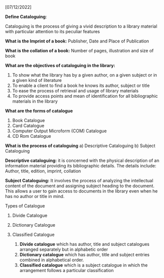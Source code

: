 [07/12/2022]

**Define Cataloguing**:

Cataloguing is the process of giving a vivid description to a library material with particular attention to its peculiar features

**What is the Imprint of a book:**
Publisher, Date and Place of Publication

**What is the collation of a book:**
Number of pages, illustration and size of book


**What are the objectives of cataloguing in the library:**
1. To show what the library has by a given author, on a given subject or in a given kind of literature
2. To enable a client to find a book he knows its author, subject or title
3. To ease the process of retrieval and usage of library materials
4. To provide access points and mean of identification for all bibliographic materials in the library

**What are the forms of catalogue**
1. Book Catalogue
2. Card Catalogue
3. Computer Output Microform (COM) Catalogue
4. CD Rom Catalogue

**What is the process of cataloguing**
a) Descriptive Cataloguing
b) Subject Cataloguing

**Descriptive cataloguing:** it is concerned with the  physical description of an information material providing its bibliographic details. The details include: Author, title, edition, imprint, collation

**Subject Cataloguing:** It involves the process of analyzing the intellectual content of the document and assigning subject heading to the document. This allows a user to gain access to documents in the library even when he has no author or title in mind. 


Types of Catalogue
1. Divide Catalogue
2. Dictionary Catalogue
3. Classified Catalogue

	1. **Divide catalogue** which has author, title and subject catalogues arranged separately but in alphabetic order
	2. **Dictionary catalogue** which has author, title and subject entries combined in alphabetical order. 
	3. **Classified catalogue** which is a subject catalogue in which the arrangement follows a particular classification























